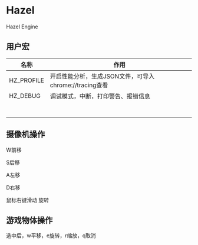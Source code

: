 # Hazel
Hazel Engine



## 用户宏

| 名称       | 作用                                                   |
| ---------- | ------------------------------------------------------ |
| HZ_PROFILE | 开启性能分析，生成JSON文件，可导入chrome://tracing查看 |
| HZ_DEBUG   | 调试模式，中断，打印警告、报错信息                     |
|            |                                                        |
|            |                                                        |
|            |                                                        |
|            |                                                        |
|            |                                                        |
|            |                                                        |
|            |                                                        |

## 摄像机操作

W前移

S后移

A左移

D右移

鼠标右键滑动 旋转



## 游戏物体操作

选中后，w平移，e旋转，r缩放，q取消
